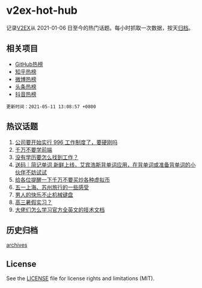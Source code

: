 # v2ex-hot-hub

 记录[V2EX](https://www.v2ex.com/)从 2021-01-06 日至今的热门话题。每小时抓取一次数据，按天[归档](archives)。
 
 ## 相关项目

- [GitHub热榜](https://github.com/snaildev/github-hot-hub)
- [知乎热榜](https://github.com/snaildev/zhihu-hot-hub)
- [微博热榜](https://github.com/snaildev/weibo-hot-hub)
- [头条热榜](https://github.com/snaildev/toutiao-hot-hub)
- [抖音热榜](https://github.com/snaildev/douyin-hot-hub)


 `更新时间：2021-05-11 13:08:57 +0800`

## 热议话题

1. [公司要开始实行 996 工作制度了，要硬刚吗](https://www.v2ex.com/t/776039)
1. [千万不要学前端](https://www.v2ex.com/t/775994)
1. [没有学历要怎么找到工作？](https://www.v2ex.com/t/776077)
1. [送码｜简记单词 新鲜上线，艾宾浩斯背单词应用，在背单词或准备背单词的小伙伴不妨试试](https://www.v2ex.com/t/776138)
1. [给各位提醒一下千万不要买炒各种虚拟币](https://www.v2ex.com/t/776201)
1. [五一上海、苏州旅行的一些感受](https://www.v2ex.com/t/775991)
1. [男人的快乐不止机械键盘](https://www.v2ex.com/t/776035)
1. [高三暑假实习？](https://www.v2ex.com/t/776023)
1. [大佬们怎么学习官方全英文的技术文档](https://www.v2ex.com/t/776081)

## 历史归档

[archives](archives)

## License

See the [LICENSE](LICENSE) file for license rights and limitations (MIT).
